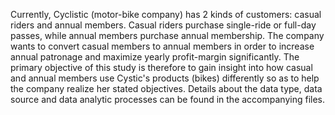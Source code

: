 Currently, Cyclistic (motor-bike company) has 2 kinds of customers: casual riders and annual members.
Casual riders purchase single-ride or full-day passes, while annual members purchase annual membership.
The company wants to convert casual members to annual members in order to increase annual patronage and maximize yearly profit-margin significantly.
The primary objective of this study is therefore to gain insight into how casual and annual members use Cystic's products (bikes) differently so as to help the company realize her stated objectives.
Details about the data type, data source and data analytic processes can be found in the accompanying files.
